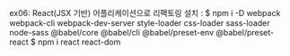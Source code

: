 ex06: React(JSX 기반) 어플리케이션으로 리팩토링
설치 :
$ npm i -D webpack webpack-cli webpack-dev-server style-loader css-loader sass-loader node-sass @babel/core @babel/cli @babel/preset-env @babel/preset-react
$ npm i react react-dom
